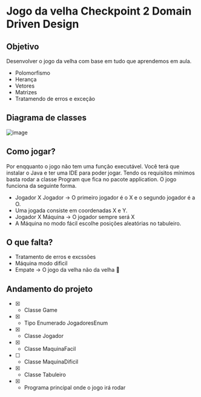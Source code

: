 # Jogo da velha Checkpoint 2 Domain Driven Design

## Objetivo
Desenvolver o jogo da velha com base em tudo que aprendemos em aula.
 - Polomorfismo
 - Herança
 - Vetores
 - Matrizes
 - Tratamendo de erros e exceção

## Diagrama de classes
![image](https://user-images.githubusercontent.com/51761169/133892406-247477eb-bb40-414e-9f72-22a0b9e3b95d.png)

## Como jogar?
Por enqquanto o jogo não tem uma função executável. Você terá que instalar o Java e ter uma IDE para poder jogar.
Tendo os requisitos mínimos basta rodar a classe Program que fica no pacote application.
O jogo funciona da seguinte forma.
 - Jogador X Jogador -> O primeiro jogador é o X e o segundo jogador é a O.
 - Uma jogada consiste em coordenadas X e Y.
 - Jogador X Máquina -> O jogador sempre será X
 - A Máquina no modo fácil escolhe posições aleatórias no tabuleiro.

## O que falta?
 - Tratamento de erros e excssões
 - Máquina modo dificil
 - Empate -> O jogo da velha não da velha	:pleading_face:

## Andamento do projeto
 - [X] - Classe Game
 - [X] - Tipo Enumerado JogadoresEnum
 - [X] - Classe Jogador
 - [X] - Classe MaquinaFacil
 - [ ] - Classe MaquinaDificil
 - [X] - Classe Tabuleiro
 - [X] - Programa principal onde o jogo irá rodar
